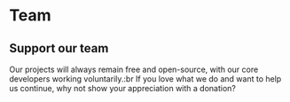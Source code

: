 # Team

## Support our team

Our projects will always remain free and open-source, with our core developers working voluntarily.\:br
If you love what we do and want to help us continue, why not show your appreciation with a donation?
